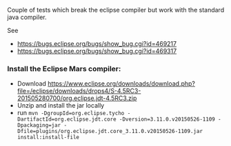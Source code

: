 Couple of tests which break the eclipse compiler but work with the standard java compiler.

See 

* https://bugs.eclipse.org/bugs/show_bug.cgi?id=469217
* https://bugs.eclipse.org/bugs/show_bug.cgi?id=469317

### Install the Eclipse Mars compiler:


* Download https://www.eclipse.org/downloads/download.php?file=/eclipse/downloads/drops4/S-4.5RC3-201505280700/org.eclipse.jdt-4.5RC3.zip
* Unzip and install the jar locally
* run `mvn -DgroupId=org.eclipse.tycho -DartifactId=org.eclipse.jdt.core -Dversion=3.11.0.v20150526-1109 -Dpackaging=jar -Dfile=plugins/org.eclipse.jdt.core_3.11.0.v20150526-1109.jar install:install-file`
